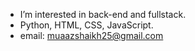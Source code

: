 - I’m interested in back-end and fullstack.
- Python, HTML, CSS, JavaScript.
- email: muaazshaikh25@gmail.com

<!---
bologolob/bologolob is a ✨ special ✨ repository because its `README.md` (this file) appears on your GitHub profile.
You can click the Preview link to take a look at your changes.
--->
